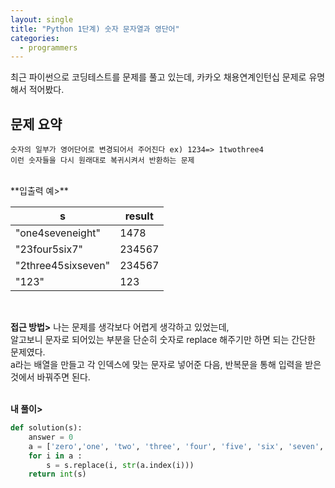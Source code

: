 ```yaml
---
layout: single
title: "Python 1단계) 숫자 문자열과 영단어"
categories:
  - programmers
---
```


최근 파이썬으로 코딩테스트를 문제를 풀고 있는데, 카카오 채용연계인턴십 문제로 유명해서 적어봤다. <br>

## 문제 요약

```
숫자의 일부가 영어단어로 변경되어서 주어진다 ex) 1234=> 1twothree4
이런 숫자들을 다시 원래대로 복귀시켜서 반환하는 문제
```
<br>
**입출력 예>**

| s | result |
| --- | --- |
| "one4seveneight" | 1478 |
| "23four5six7" | 234567 |
| "2three45sixseven" | 234567 |
| "123" | 123 |
<br>

**접근 방법>**
나는 문제를 생각보다 어렵게 생각하고 있었는데, <br>
알고보니 문자로 되어있는 부분을 단순히 숫자로 replace 해주기만 하면 되는 간단한 문제였다. <br>
a라는 배열을 만들고 각 인덱스에 맞는 문자로 넣어준 다음, 반복문을 통해 입력을 받은 것에서 바꿔주면 된다. <br>
<br>

**내 풀이>**

```python
def solution(s):
    answer = 0
    a = ['zero','one', 'two', 'three', 'four', 'five', 'six', 'seven', 'eight', 'nine']
    for i in a :
        s = s.replace(i, str(a.index(i)))
    return int(s)
```

<br><br>
